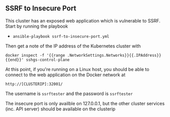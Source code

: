 ## SSRF to Insecure Port

This cluster has an exposed web application which is vulnerable to SSRF.  Start by running the playbook

- `ansible-playbook ssrf-to-insecure-port.yml`

Then get a note of the IP address of the Kubernetes cluster with 

```
docker inspect -f '{{range .NetworkSettings.Networks}}{{.IPAddress}}{{end}}' sshgs-control-plane
```

At this point, if you're running on a Linux host, you should be able to connect to the web application on the Docker network at

```
http://[CLUSTERIP]:32001/
```

The username is `ssrftester` and the password is `ssrftester`

The insecure port is only availble on 127.0.0.1, but the other cluster services (inc. API server) should be available on the clusterip